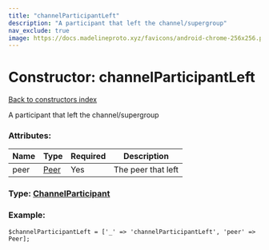 ```yaml
---
title: "channelParticipantLeft"
description: "A participant that left the channel/supergroup"
nav_exclude: true
image: https://docs.madelineproto.xyz/favicons/android-chrome-256x256.png
---
```

# Constructor: channelParticipantLeft  
[Back to constructors index](/API_docs/constructors/index.html)



A participant that left the channel/supergroup

### Attributes:

| Name     |    Type       | Required | Description |
|----------|---------------|----------|-------------|
|peer|[Peer](/API_docs/types/Peer.html) | Yes|The peer that left|



### Type: [ChannelParticipant](/API_docs/types/ChannelParticipant.html)


### Example:

```
$channelParticipantLeft = ['_' => 'channelParticipantLeft', 'peer' => Peer];
```  
